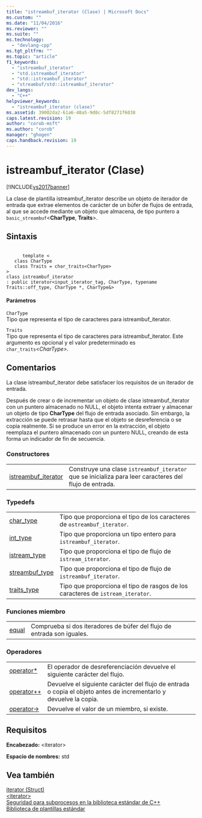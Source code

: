 ```yaml
---
title: "istreambuf_iterator (Clase) | Microsoft Docs"
ms.custom: ""
ms.date: "11/04/2016"
ms.reviewer: ""
ms.suite: ""
ms.technology: 
  - "devlang-cpp"
ms.tgt_pltfrm: ""
ms.topic: "article"
f1_keywords: 
  - "istreambuf_iterator"
  - "std.istreambuf_iterator"
  - "std::istreambuf_iterator"
  - "streambuf/std::istreambuf_iterator"
dev_langs: 
  - "C++"
helpviewer_keywords: 
  - "istreambuf_iterator (clase)"
ms.assetid: 39002da2-61a6-48a5-9d0c-5df8271f6038
caps.latest.revision: 19
author: "corob-msft"
ms.author: "corob"
manager: "ghogen"
caps.handback.revision: 19
---
```

# istreambuf_iterator (Clase)
[!INCLUDE[vs2017banner](../assembler/inline/includes/vs2017banner.md)]

La clase de plantilla istreambuf\_iterator describe un objeto de iterador de entrada que extrae elementos de carácter de un búfer de flujos de entrada, al que se accede mediante un objeto que almacena, de tipo puntero a `basic_streambuf`\<**CharType**, **Traits**\>.  
  
## Sintaxis  
  
```  
  
      template <   
   class CharType  
   class Traits = char_traits<CharType>  
>  
class istreambuf_iterator  
: public iterator<input_iterator_tag, CharType, typename Traits::off_type, CharType *, CharType&>  
```  
  
#### Parámetros  
 `CharType`  
 Tipo que representa el tipo de caracteres para istreambuf\_iterator.  
  
 `Traits`  
 Tipo que representa el tipo de caracteres para istreambuf\_iterator.  Este argumento es opcional y el valor predeterminado es `char_traits`\<*CharType\>.*  
  
## Comentarios  
 La clase istreambuf\_iterator debe satisfacer los requisitos de un iterador de entrada.  
  
 Después de crear o de incrementar un objeto de clase istreambuf\_iterator con un puntero almacenado no NULL, el objeto intenta extraer y almacenar un objeto de tipo **CharType** del flujo de entrada asociado.  Sin embargo, la extracción se puede retrasar hasta que el objeto se desreferencia o se copia realmente.  Si se produce un error en la extracción, el objeto reemplaza el puntero almacenado con un puntero NULL, creando de esta forma un indicador de fin de secuencia.  
  
### Constructores  
  
|||  
|-|-|  
|[istreambuf\_iterator](../Topic/istreambuf_iterator::istreambuf_iterator.md)|Construye una clase `istreambuf_iterator` que se inicializa para leer caracteres del flujo de entrada.|  
  
### Typedefs  
  
|||  
|-|-|  
|[char\_type](../Topic/istreambuf_iterator::char_type.md)|Tipo que proporciona el tipo de los caracteres de `ostreambuf_iterator`.|  
|[int\_type](../Topic/istreambuf_iterator::int_type.md)|Tipo que proporciona un tipo entero para `istreambuf_iterator`.|  
|[istream\_type](../Topic/istreambuf_iterator::istream_type.md)|Tipo que proporciona el tipo de flujo de `istream_iterator`.|  
|[streambuf\_type](../Topic/istreambuf_iterator::streambuf_type.md)|Tipo que proporciona el tipo de flujo de `istreambuf_iterator`.|  
|[traits\_type](../Topic/istream_iterator::traits_type.md)|Tipo que proporciona el tipo de rasgos de los caracteres de `istream_iterator`.|  
  
### Funciones miembro  
  
|||  
|-|-|  
|[equal](../Topic/istreambuf_iterator::equal.md)|Comprueba si dos iteradores de búfer del flujo de entrada son iguales.|  
  
### Operadores  
  
|||  
|-|-|  
|[operator\*](../Topic/istreambuf_iterator::operator*.md)|El operador de desreferenciación devuelve el siguiente carácter del flujo.|  
|[operator\+\+](../Topic/istreambuf_iterator::operator++.md)|Devuelve el siguiente carácter del flujo de entrada o copia el objeto antes de incrementarlo y devuelve la copia.|  
|[operator\-\>](../Topic/istreambuf_iterator::operator-%3E.md)|Devuelve el valor de un miembro, si existe.|  
  
## Requisitos  
 **Encabezado:** \<iterator\>  
  
 **Espacio de nombres:** std  
  
## Vea también  
 [iterator \(Struct\)](../standard-library/iterator-struct.md)   
 [\<iterator\>](../standard-library/iterator.md)   
 [Seguridad para subprocesos en la biblioteca estándar de C\+\+](../standard-library/thread-safety-in-the-cpp-standard-library.md)   
 [Biblioteca de plantillas estándar](../misc/standard-template-library.md)